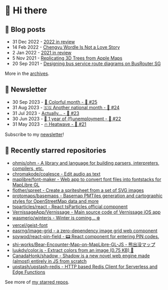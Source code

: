 # 👋 Hi there

## 📝 Blog posts

<!-- feed start -->
- 31 Dec 2022 - [2022 in review](https://cheeaun.com/blog/2022/12/2022-in-review/)
- 14 Feb 2022 - [Chengyu Wordle Is Not a Love Story](https://cheeaun.com/blog/2022/02/chengyu-wordle-is-not-a-love-story/)
- 2 Jan 2022 - [2021 in review](https://cheeaun.com/blog/2022/01/2021-in-review/)
- 5 Nov 2021 - [Replicating 3D Trees from Apple Maps](https://cheeaun.com/blog/2021/11/replicating-3d-trees-apple-maps/)
- 20 Sep 2021 - [Designing bus service route diagrams on BusRouter SG](https://cheeaun.com/blog/2021/09/bus-service-route-diagrams-busrouter-sg/)
<!-- feed end -->

More in the [archives](https://cheeaun.com/blog/archives/).

## 📰 Newsletter

<!-- newsletter start -->
- 30 Sep 2023 - [🎨 Colorful month - 🥫 #25](https://cheeaun.substack.com/p/colorful-month-25)
- 31 Aug 2023 - [🇸🇬 Another national month - 🥫 #24](https://cheeaun.substack.com/p/another-national-month-24)
- 31 Jul 2023 - [Actually… - 🥫 #23](https://cheeaun.substack.com/p/actually-23)
- 30 Jun 2023 - [🎂 1 year of (f)unemployment - 🥫 #22](https://cheeaun.substack.com/p/1-year-of-funemployment-22)
- 31 May 2023 - [🔥 Heatwave - 🥫 #21](https://cheeaun.substack.com/p/heatwave-21)
<!-- newsletter end -->

Subscribe to my [newsletter](https://cheeaun.substack.com/)!

## 🌟 Recently starred repositories

<!-- starred repos start -->
- [ohmjs/ohm - A library and language for building parsers, interpreters, compilers, etc.](https://github.com/ohmjs/ohm)
- [chromakode/coalesce - Edit audio as text](https://github.com/chromakode/coalesce)
- [maplibre/font-maker - Web app to convert font files into fontstacks for MapLibre GL](https://github.com/maplibre/font-maker)
- [flother/spreet - Create a spritesheet from a set of SVG images](https://github.com/flother/spreet)
- [protomaps/basemaps - Basemap PMTiles generation and cartographic styles for OpenStreetMap data and more](https://github.com/protomaps/basemaps)
- [tsparticles/react - React tsParticles official component](https://github.com/tsparticles/react)
- [VernissageApp/Vernissage - Main source code of Vernissage iOS app](https://github.com/VernissageApp/Vernissage)
- [wasmerio/winterjs - Winter is coming... ❄️](https://github.com/wasmerio/winterjs)
- [vercel/geist-font](https://github.com/vercel/geist-font)
- [easrng/image-grid - a zero-dependency image grid web component](https://github.com/easrng/image-grid)
- [soywod/react-pin-field - 📟 React component for entering PIN codes.](https://github.com/soywod/react-pin-field)
- [shi-works/Bear-Encounter-Map-on-MapLibre-GL-JS - 熊出没マップ](https://github.com/shi-works/Bear-Encounter-Map-on-MapLibre-GL-JS)
- [luukdv/color.js - Extract colors from an image (0.75 KB) 🎨](https://github.com/luukdv/color.js)
- [CanadaHonk/shadow - Shadow is a new novel web engine made (almost) entirely in JS from scratch](https://github.com/CanadaHonk/shadow)
- [upstash/upstash-redis - HTTP based Redis Client for Serverless and Edge Functions](https://github.com/upstash/upstash-redis)
<!-- starred repos end -->

See more of [my starred repos](https://github.com/stars/cheeaun/).
